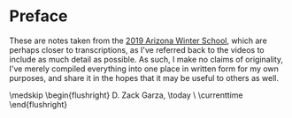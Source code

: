 # Preface

These are notes taken from the [2019 Arizona Winter School](http://swc.math.arizona.edu/aws/2019/index.html), which are perhaps closer to transcriptions, as I've referred back to the videos to include as much detail as possible.
As such, I make no claims of originality, I've merely compiled everything into one place in written form for my own purposes, and share it in the hopes that it may be useful to others as well.

\medskip
\begin{flushright}
  D. Zack Garza, \today \\
  \currenttime
\end{flushright}
